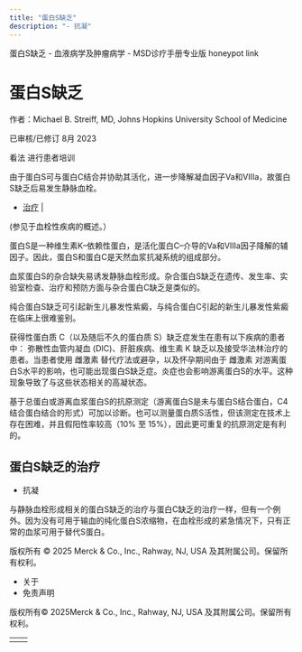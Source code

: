```yaml
---
title: "蛋白S缺乏"
description: "- 抗凝"
---
```


﻿蛋白S缺乏 - 血液病学及肿瘤病学 - MSD诊疗手册专业版 honeypot link

# 蛋白S缺乏

作者：Michael B. Streiff, MD, Johns Hopkins University School of Medicine

已审核/已修订 8月 2023

看法 进行患者培训

由于蛋白S可与蛋白C结合并协助其活化，进一步降解凝血因子Ⅴa和Ⅷa，故蛋白S缺乏后易发生静脉血栓。

- [治疗](#治疗_v12779111_zh) \|

(参见于血栓性疾病的概述。）

蛋白S是一种维生素K–依赖性蛋白，是活化蛋白C–介导的Va和VIIIa因子降解的辅因子。因此，蛋白S和蛋白C是天然血浆抗凝系统的组成部分。

血浆蛋白S的杂合缺失易诱发静脉血栓形成。杂合蛋白S缺乏在遗传、发生率、实验室检查、治疗和预防方面与杂合蛋白C缺乏是类似的。

纯合蛋白S缺乏可引起新生儿暴发性紫癜，与纯合蛋白C引起的新生儿暴发性紫癜在临床上很难鉴别。

获得性蛋白质 C（以及随后不久的蛋白质 S）缺乏症发生在患有以下疾病的患者中： 弥散性血管内凝血 (DIC)、肝脏疾病、维生素 K 缺乏以及接受华法林治疗的患者。当患者使用 雌激素 替代疗法或避孕，以及怀孕期间由于 雌激素 对游离蛋白S水平的影响，也可能出现蛋白S缺乏症。炎症也会影响游离蛋白S的水平。这种现象导致了与这些状态相关的高凝状态。

基于总蛋白或游离血浆蛋白S的抗原测定（游离蛋白S是未与蛋白S结合蛋白，C4结合蛋白结合的形式）可加以诊断。也可以测量蛋白质S活性，但该测定在技术上存在困难，并且假阳性率较高（10% 至 15%），因此更可重复的抗原测定是有利的。

## 蛋白S缺乏的治疗

- 抗凝


与静脉血栓形成相关的蛋白S缺乏的治疗与蛋白C缺乏的治疗一样，但有一个例外。因为没有可用于输血的纯化蛋白S浓缩物，在血栓形成的紧急情况下，只有正常的血浆可用于替代S蛋白。



版权所有 © 2025
Merck & Co., Inc., Rahway, NJ, USA 及其附属公司。保留所有权利。

- 关于
- 免责声明

版权所有© 2025Merck & Co., Inc., Rahway, NJ, USA 及其附属公司。保留所有权利。

|     |     |
| --- | --- |
|  |  |